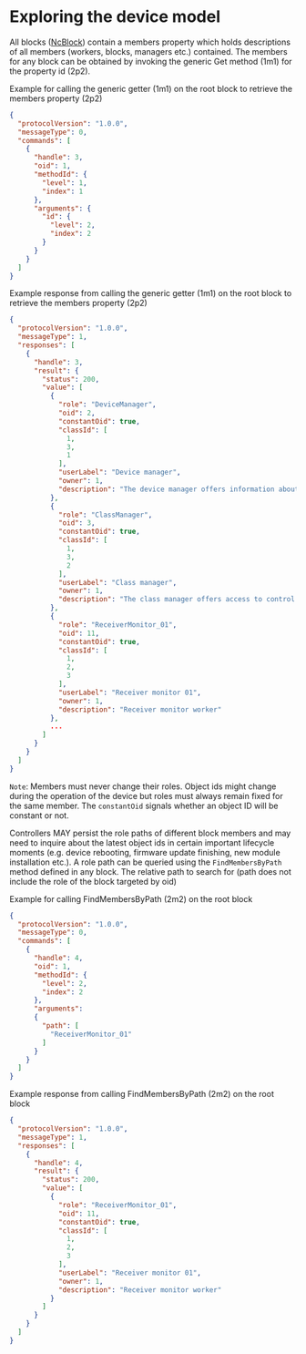 # Exploring the device model

All blocks ([NcBlock](https://specs.amwa.tv/ms-05-02/branches/v1.0-dev/docs/Blocks.html)) contain a members property which holds descriptions of all members (workers, blocks, managers etc.) contained.
The members for any block can be obtained by invoking the generic Get method (1m1) for the property id (2p2).

Example for calling the generic getter (1m1) on the root block to retrieve the members property (2p2)

```json
{
  "protocolVersion": "1.0.0",
  "messageType": 0,
  "commands": [
    {
      "handle": 3,
      "oid": 1,
      "methodId": {
        "level": 1,
        "index": 1
      },
      "arguments": {
        "id": {
          "level": 2,
          "index": 2
        }
      }
    }
  ]
}
```

Example response from calling the generic getter (1m1) on the root block to retrieve the members property (2p2)

```json
{
  "protocolVersion": "1.0.0",
  "messageType": 1,
  "responses": [
    {
      "handle": 3,
      "result": {
        "status": 200,
        "value": [
          {
            "role": "DeviceManager",
            "oid": 2,
            "constantOid": true,
            "classId": [
              1,
              3,
              1
            ],
            "userLabel": "Device manager",
            "owner": 1,
            "description": "The device manager offers information about the product this device is representing"
          },
          {
            "role": "ClassManager",
            "oid": 3,
            "constantOid": true,
            "classId": [
              1,
              3,
              2
            ],
            "userLabel": "Class manager",
            "owner": 1,
            "description": "The class manager offers access to control class and data type descriptors"
          },
          {
            "role": "ReceiverMonitor_01",
            "oid": 11,
            "constantOid": true,
            "classId": [
              1,
              2,
              3
            ],
            "userLabel": "Receiver monitor 01",
            "owner": 1,
            "description": "Receiver monitor worker"
          },
          ...
        ]
      }
    }
  ]
}
```

`Note`: Members must never change their roles. Object ids might change during the operation of the device but roles must always remain fixed for the same member. The `constantOid` signals whether an object ID will be constant or not.

Controllers MAY persist the role paths of different block members and may need to inquire about the latest object ids in certain important lifecycle moments (e.g. device rebooting, firmware update finishing, new module installation etc.). A role path can be queried using the `FindMembersByPath` method defined in any block. The relative path to search for (path does not include the role of the block targeted by oid)

Example for calling FindMembersByPath (2m2) on the root block

```json
{
  "protocolVersion": "1.0.0",
  "messageType": 0,
  "commands": [
    {
      "handle": 4,
      "oid": 1,
      "methodId": {
        "level": 2,
        "index": 2
      },
      "arguments":
      {
        "path": [
          "ReceiverMonitor_01"
        ]
      }
    }
  ]
}
```

Example response from calling FindMembersByPath (2m2) on the root block

```json
{
  "protocolVersion": "1.0.0",
  "messageType": 1,
  "responses": [
    {
      "handle": 4,
      "result": {
        "status": 200,
        "value": [
          {
            "role": "ReceiverMonitor_01",
            "oid": 11,
            "constantOid": true,
            "classId": [
              1,
              2,
              3
            ],
            "userLabel": "Receiver monitor 01",
            "owner": 1,
            "description": "Receiver monitor worker"
          }
        ]
      }
    }
  ]
}
```
